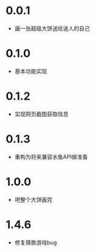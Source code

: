 # 0.0.1

* 画一张超级大饼送给迷人的自己

# 0.1.0

* 基本功能实现


# 0.1.2

* 实现网页截图获取信息

# 0.1.3

* 重构为将来兼容水鱼API做准备

# 1.0.0

* 吧整个大饼画完

# 1.4.6

* 修复猜歌游戏bug
